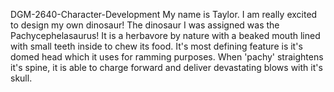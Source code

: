 DGM-2640-Character-Development
My name is Taylor.  I am really excited to design my own dinosaur!  The dinosaur I was assigned was the Pachycephelasaurus!
It is a herbavore by nature with a beaked mouth lined with small teeth inside to chew its food.  It's most defining feature is it's domed head which it uses for ramming purposes.  When 'pachy' straightens it's spine, it is able to charge forward and deliver devastating blows with it's skull.
